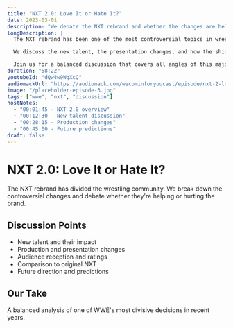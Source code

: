 ```yaml
---
title: "NXT 2.0: Love It or Hate It?"
date: 2023-03-01
description: "We debate the NXT rebrand and whether the changes are helping or hurting the brand."
longDescription: |
  The NXT rebrand has been one of the most controversial topics in wrestling. In this episode, we dive deep into what's working, what isn't, and where the brand might be headed.

  We discuss the new talent, the presentation changes, and how the shift in focus has affected both the wrestlers and the audience. Is NXT 2.0 the future or a step backward?

  Join us for a balanced discussion that covers all angles of this major WWE decision.
duration: "58:22"
youtubeId: "dQw4w9WgXcQ"
audiomackUrl: "https://audiomack.com/wecominforyoucast/episode/nxt-2-love-it-or-hate-it"
image: "/placeholder-episode-3.jpg"
tags: ["wwe", "nxt", "discussion"]
hostNotes:
  - "00:01:45 - NXT 2.0 overview"
  - "00:12:30 - New talent discussion"
  - "00:28:15 - Production changes"
  - "00:45:00 - Future predictions"
draft: false
---
```


# NXT 2.0: Love It or Hate It?

The NXT rebrand has divided the wrestling community. We break down the controversial changes and debate whether they're helping or hurting the brand.

## Discussion Points

- New talent and their impact
- Production and presentation changes
- Audience reception and ratings
- Comparison to original NXT
- Future direction and predictions

## Our Take

A balanced analysis of one of WWE's most divisive decisions in recent years.
